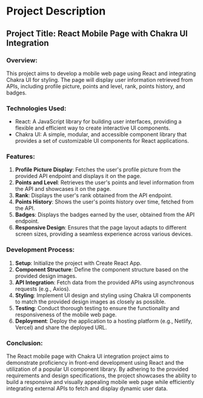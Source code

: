 # Project Description

## Project Title: React Mobile Page with Chakra UI Integration

### Overview:
This project aims to develop a mobile web page using React and integrating Chakra UI for styling. The page will display user information retrieved from APIs, including profile picture, points and level, rank, points history, and badges.

### Technologies Used:
- React: A JavaScript library for building user interfaces, providing a flexible and efficient way to create interactive UI components.
- Chakra UI: A simple, modular, and accessible component library that provides a set of customizable UI components for React applications.
  
### Features:
1. **Profile Picture Display**: Fetches the user's profile picture from the provided API endpoint and displays it on the page.
2. **Points and Level**: Retrieves the user's points and level information from the API and showcases it on the page.
3. **Rank**: Displays the user's rank obtained from the API endpoint.
4. **Points History**: Shows the user's points history over time, fetched from the API.
5. **Badges**: Displays the badges earned by the user, obtained from the API endpoint.
6. **Responsive Design**: Ensures that the page layout adapts to different screen sizes, providing a seamless experience across various devices.

### Development Process:
1. **Setup**: Initialize the project with Create React App.
2. **Component Structure**: Define the component structure based on the provided design images.
3. **API Integration**: Fetch data from the provided APIs using asynchronous requests (e.g., Axios).
4. **Styling**: Implement UI design and styling using Chakra UI components to match the provided design images as closely as possible.
5. **Testing**: Conduct thorough testing to ensure the functionality and responsiveness of the mobile web page.
6. **Deployment**: Deploy the application to a hosting platform (e.g., Netlify, Vercel) and share the deployed URL.

### Conclusion:
The React mobile page with Chakra UI integration project aims to demonstrate proficiency in front-end development using React and the utilization of a popular UI component library. By adhering to the provided requirements and design specifications, the project showcases the ability to build a responsive and visually appealing mobile web page while efficiently integrating external APIs to fetch and display dynamic user data.